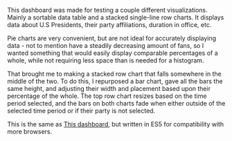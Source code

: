 This dashboard was made for testing a couple different visualizations. Mainly a sortable data table and a stacked single-line row charts. It displays data about U.S Presidents, their party affiliations, duration in office, etc.

Pie charts are very convenient, but are not ideal for accurately displaying data - not to mention have a steadily decreasing amount of fans, so I wanted something that would easily display comparable percentages of a whole, while not requiring less space than is needed for a histogram.

That brought me to making a stacked row chart that falls somewhere in the middle of the two. To do this, I repurposed a bar chart, gave all the bars the same height, and adjusting their width and placement based upon their percentage of the whole. The top row chart resizes based on the time period selected, and the bars on both charts fade when either outside of the selected time period or if their party is not selected.

This is the same as <a href='http://bl.ocks.org/alexmacy/c0302e4d78cebc193840'>This dashboard</a>, but written in ES5 for compatibility with more browsers.
